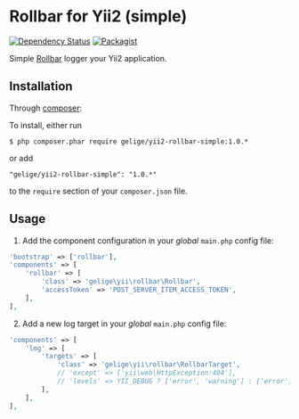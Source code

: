 Rollbar for Yii2 (simple)
=========================
[![Dependency Status](https://www.versioneye.com/user/projects/5a8547320fb24f3ace5c54f6/badge.svg?style=flat)](https://www.versioneye.com/user/projects/5a8547320fb24f3ace5c54f6)
[![Packagist](https://img.shields.io/badge/license-BSD--3--Clause-blue.svg)](https://github.com/gelige/yii2-rollbar-simple/blob/master/README.md)

Simple [Rollbar](http://rollbar.com/) logger your Yii2 application.


Installation
------------

Through [composer](http://getcomposer.org/download/): 

 To install, either run
 ```
 $ php composer.phar require gelige/yii2-rollbar-simple:1.0.*
 ```
 or add
 ```
 "gelige/yii2-rollbar-simple": "1.0.*"
 ```
 to the `require` section of your `composer.json` file.


Usage
-----
1. Add the component configuration in your *global* `main.php` config file:
 ```php
 'bootstrap' => ['rollbar'],
 'components' => [
     'rollbar' => [
         'class' => 'gelige\yii\rollbar\Rollbar',
         'accessToken' => 'POST_SERVER_ITEM_ACCESS_TOKEN',
     ],
 ],
 ```
 
2. Add a new log target in your *global* `main.php` config file:
 ```php
 'components' => [
     'log' => [
         'targets' => [
             'class' => 'gelige\yii\rollbar\RollbarTarget',
             // 'except' => ['yii\web\HttpException:404'],
             // 'levels' => YII_DEBUG ? ['error', 'warning'] : ['error'],
         ],
     ],
 ],
 ```

